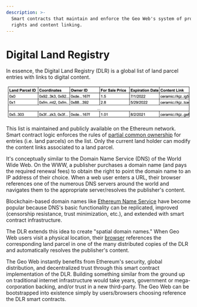 ```yaml
---
description: >-
  Smart contracts that maintain and enforce the Geo Web's system of property
  rights and content linking.
---
```


# Digital Land Registry

In essence, the Digital Land Registry (DLR) is a global list of land parcel entries with links to digital content.

![A conceptual representation of the Digital Land Registry](<../.gitbook/assets/DLR Concept.png>)

This list is maintained and publicly available on the Ethereum network. Smart contract logic enforces the rules of [partial common ownership](partial-common-ownership.md) for entries (i.e. land parcels) on the list. Only the current land holder can modify the content links associated to a land parcel.

It's conceptually similar to the Domain Name Service (DNS) of the World Wide Web. On the WWW, a publisher purchases a domain name (and pays the required renewal fees) to obtain the right to point the domain name to an IP address of their choice. When a web user enters a URL, their browser references one of the numerous DNS servers around the world and navigates them to the appropriate server/resolves the publisher's content.

Blockchain-based domain names like [Ethereum Name Service](https://ens.domains/) have become popular because DNS's basic functionality can be replicated, improved (censorship resistance, trust minimization, etc.), and extended with smart contract infrastructure.

The DLR extends this idea to create "spatial domain names." When Geo Web users visit a physical location, their [browser](spatial-browsing.md) references the corresponding land parcel in one of the many distributed copies of the DLR and automatically resolves the publisher's content.

The Geo Web instantly benefits from Ethereum's security, global distribution, and decentralized trust through this smart contract implementation of the DLR. Building something similar from the ground up on traditional internet infrastructure would take years, government or mega-corporation backing, and/or trust in a new third-party. The Geo Web can be bootstrapped into existence simply by users/browsers choosing reference the DLR smart contracts.
